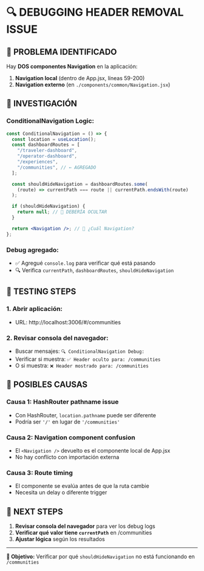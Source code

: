 # 🔍 DEBUGGING HEADER REMOVAL ISSUE

## 🚨 PROBLEMA IDENTIFICADO

Hay **DOS componentes Navigation** en la aplicación:

1. **Navigation local** (dentro de App.jsx, líneas 59-200)
2. **Navigation externo** (en `./components/common/Navigation.jsx`)

## 🔧 INVESTIGACIÓN

### **ConditionalNavigation Logic:**

```jsx
const ConditionalNavigation = () => {
  const location = useLocation();
  const dashboardRoutes = [
    "/traveler-dashboard",
    "/operator-dashboard",
    "/experiences",
    "/communities", // ← AGREGADO
  ];

  const shouldHideNavigation = dashboardRoutes.some(
    (route) => currentPath === route || currentPath.endsWith(route)
  );

  if (shouldHideNavigation) {
    return null; // 🎯 DEBERÍA OCULTAR
  }

  return <Navigation />; // 🤔 ¿Cuál Navigation?
};
```

### **Debug agregado:**

- ✅ Agregué `console.log` para verificar qué está pasando
- 🔍 Verifica `currentPath`, `dashboardRoutes`, `shouldHideNavigation`

## 🧪 TESTING STEPS

### **1. Abrir aplicación:**

- URL: http://localhost:3006/#/communities

### **2. Revisar consola del navegador:**

- Buscar mensajes: `🔍 ConditionalNavigation Debug:`
- Verificar si muestra: `✅ Header oculto para: /communities`
- O si muestra: `❌ Header mostrado para: /communities`

## 🎯 POSIBLES CAUSAS

### **Causa 1: HashRouter pathname issue**

- Con HashRouter, `location.pathname` puede ser diferente
- Podría ser `'/'` en lugar de `'/communities'`

### **Causa 2: Navigation component confusion**

- El `<Navigation />` devuelto es el componente local de App.jsx
- No hay conflicto con importación externa

### **Causa 3: Route timing**

- El componente se evalúa antes de que la ruta cambie
- Necesita un delay o diferente trigger

## 🔧 NEXT STEPS

1. **Revisar consola del navegador** para ver los debug logs
2. **Verificar qué valor tiene `currentPath`** en /communities
3. **Ajustar lógica** según los resultados

---

**🎯 Objetivo:** Verificar por qué `shouldHideNavigation` no está funcionando en `/communities`
